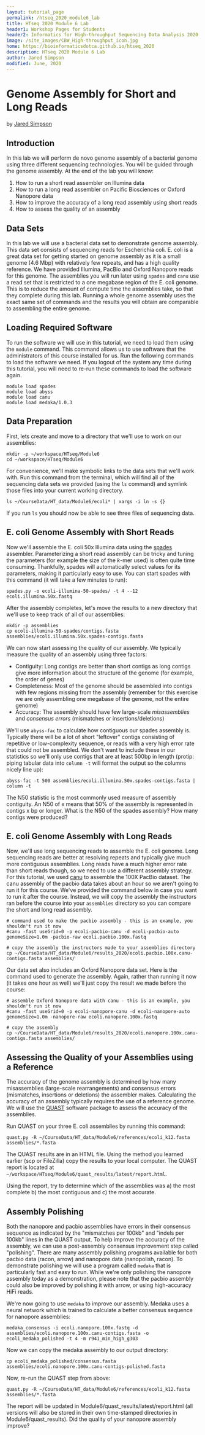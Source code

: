 ```yaml
---
layout: tutorial_page
permalink: /htseq_2020_module6_lab
title: HTseq 2020 Module 6 Lab
header1: Workshop Pages for Students
header2: Informatics for High-throughput Sequencing Data Analysis 2020 Module 6 Lab
image: /site_images/CBW_High-throughput_icon.jpg
home: https://bioinformaticsdotca.github.io/htseq_2020
description: HTseq 2020 Module 6 Lab
author: Jared Simpson
modified: June, 2020
---
```


# Genome Assembly for Short and Long Reads

by [Jared Simpson](https://simpsonlab.github.io)

## Introduction

In this lab we will perform de novo genome assembly of a bacterial genome using three different sequencing technologies. You will be guided through the genome assembly. At the end of the lab you will know:

1. How to run a short read assembler on Illumina data
2. How to run a long read assembler on Pacific Biosciences or Oxford Nanopore data
3. How to improve the accuracy of a long read assembly using short reads
4. How to assess the quality of an assembly

## Data Sets

In this lab we will use a bacterial data set to demonstrate genome assembly. This data set consists of sequencing reads for Escherichia coli. E. coli is a great data set for getting started on genome assembly as it is a small genome (4.6 Mbp) with relatively few repeats, and has a high quality reference. We have provided Illumina, PacBio and Oxford Nanopore reads for this genome. The assemblies you will run later using `spades` and `canu` use a read set that is restricted to a one megabase region of the E. coli genome. This is to reduce the amount of compute time the assemblies take, so that they complete during this lab. Running a whole genome assembly uses the exact same set of commands and the results you will obtain are comparable to assembling the entire genome.

## Loading Required Software

To run the software we will use in this tutorial, we need to load them using the `module` command. This command allows us to use software that the administrators of this course installed for us. Run the following commands to load the software we need. If you logout of the system any time during this tutorial, you will need to re-run these commands to load the software again.

```
module load spades
module load abyss
module load canu
module load medaka/1.0.3
```

## Data Preparation

First, lets create and move to a directory that we'll use to work on our assemblies:

```
mkdir -p ~/workspace/HTseq/Module6
cd ~/workspace/HTseq/Module6
```

For convenience, we'll make symbolic links to the data sets that we'll work with. Run this command from the terminal, which will find all of the sequencing data sets we provided (using the `ls` command) and symlink those files into your current working directory.


```
ls ~/CourseData/HT_data/Module6/ecoli* | xargs -i ln -s {}
```

If you run `ls` you should now be able to see three files of sequencing data.

## E. coli Genome Assembly with Short Reads

Now we'll assemble the E. coli 50x Illumina data using the [spades](http://bioinf.spbau.ru/spades) assembler. Parameterizing a short read assembly can be tricky and tuning the parameters (for example the size of the *k*-mer used) is often quite time consuming. Thankfully, spades will automatically select values for its parameters, making it particularly easy to use. You can start spades with this command (it will take a few minutes to run):

```
spades.py -o ecoli-illumina-50-spades/ -t 4 --12 ecoli.illumina.50x.fastq
```

After the assembly completes, let's move the results to a new directory that we'll use to keep track of all of our assemblies:

```
mkdir -p assemblies
cp ecoli-illumina-50-spades/contigs.fasta assemblies/ecoli.illumina.50x.spades-contigs.fasta
```

We can now start assessing the quality of our assembly. We typically measure the quality of an assembly using three factors:

- Contiguity: Long contigs are better than short contigs as long contigs give more information about the structure of the genome (for example, the order of genes)
- Completeness: Most of the genome should be assembled into contigs with few regions missing from the assembly (remember for this exercise we are only assembling one megabase of the genome, not the entire genome)
- Accuracy: The assembly should have few large-scale *misassemblies* and *consensus errors* (mismatches or insertions/deletions)

We'll use `abyss-fac` to calculate how contiguous our spades assembly is. Typically there will be a lot of short "leftover" contigs consisting of repetitive or low-complexity sequence, or reads with a very high error rate that could not be assembled. We don't want to include these in our statistics so we'll only use contigs that are at least 500bp in length (protip: piping tabular data into `column -t` will format the output so the columns nicely line up):

```
abyss-fac -t 500 assemblies/ecoli.illumina.50x.spades-contigs.fasta | column -t
```

The N50 statistic is the most commonly used measure of assembly contiguity. An N50 of x means that 50% of the assembly is represented in contigs x bp or longer. What is the N50 of the spades assembly? How many contigs were produced?

## E. coli Genome Assembly with Long Reads

Now, we'll use long sequencing reads to assemble the E. coli genome. Long sequencing reads are better at resolving repeats and typically give much more contiguous assemblies. Long reads have a much higher error rate than short reads though, so we need to use a different assembly strategy. For this tutorial, we used [canu](https://github.com/marbl/canu) to assemble the 100X PacBio dataset. The canu assembly of the pacbio data takes about an hour so we aren't going to run it for this course. We've provided the command below in case you want to run it after the course. Instead, we will copy the assembly the instructors ran before the course into your `assemblies` directory so you can compare the short and long read assembly.

```
# command used to make the pacbio assembly - this is an example, you shouldn't run it now
#canu -fast useGrid=0 -p ecoli-pacbio-canu -d ecoli-pacbio-auto genomeSize=1.0m -pacbio-raw ecoli.pacbio.100x.fastq

# copy the assembly the instructors made to your assemblies directory
cp ~/CourseData/HT_data/Module6/results_2020/ecoli.pacbio.100x.canu-contigs.fasta assemblies/
```

Our data set also includes an Oxford Nanopore data set. Here is the command used to generate the assembly. Again, rather than running it now (it takes one hour as well) we'll just copy the result we made before the course:

```
# assemble Oxford Nanopore data with canu - this is an example, you shouldn't run it now
#canu -fast useGrid=0 -p ecoli-nanopore-canu -d ecoli-nanopore-auto genomeSize=1.0m -nanopore-raw ecoli.nanopore.100x.fastq

# copy the assembly
cp ~/CourseData/HT_data/Module6/results_2020/ecoli.nanopore.100x.canu-contigs.fasta assemblies/
```

## Assessing the Quality of your Assemblies using a Reference

The accuracy of the genome assembly is determined by how many misassemblies (large-scale rearrangements) and consensus errors (mismatches, insertions or deletions) the assembler makes. Calculating the accuracy of an assembly typically requires the use of a reference genome. We will use the [QUAST](http://quast.bioinf.spbau.ru/) software package to assess the accuracy of the assemblies.

Run QUAST on your three E. coli assemblies by running this command:

```
quast.py -R ~/CourseData/HT_data/Module6/references/ecoli_k12.fasta assemblies/*.fasta
```

The QUAST results are in an HTML file. Using the method you learned earlier (scp or FileZilla) copy the results to your local computer. The QUAST report is located at `~/workspace/HTseq/Module6/quast_results/latest/report.html`.

Using the report, try to determine which of the assemblies was a) the most complete b) the most contiguous and c) the most accurate.

## Assembly Polishing

Both the nanopore and pacbio assemblies have errors in their consensus sequence as indicated by the "mismatches per 100kb" and "indels per 100kb" lines in the QUAST output. To help improve the accuracy of the assembly, we can use a post-assembly consensus improvement step called "polishing". There are many assembly polishing programs available for both pacbio data (racon, arrow) and nanopore data (nanopolish, racon). To demonstrate polishing we will use a program called `medaka` that is particularly fast and easy to run. While we're only polishing the nanopore assembly today as a demonstration, please note that the pacbio assembly could also be improved by polishing it with arrow, or using high-accuracy HiFi reads.

We're now going to use `medaka` to improve our assembly. Medaka uses a neural network which is trained to calculate a better consensus sequence for nanopore assemblies:

```
medaka_consensus -i ecoli.nanopore.100x.fastq -d assemblies/ecoli.nanopore.100x.canu-contigs.fasta -o ecoli_medaka_polished -t 4 -m r941_min_high_g303
```

Now we can copy the medaka assembly to our output directory:

```
cp ecoli_medaka_polished/consensus.fasta assemblies/ecoli.nanopore.100x.canu-contigs-polished.fasta
```

Now, re-run the QUAST step from above:

```
quast.py -R ~/CourseData/HT_data/Module6/references/ecoli_k12.fasta assemblies/*.fasta
```

The report will be updated in Module6/quast_results/latest/report.html (all versions will also be stored in their own time-stamped directories in Module6/quast_results). Did the quality of your nanopore assembly improve?
